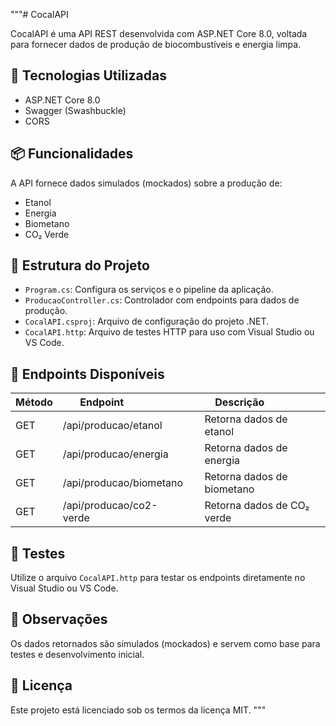 
"""# CocalAPI

CocalAPI é uma API REST desenvolvida com ASP.NET Core 8.0, voltada para fornecer dados de produção de biocombustíveis e energia limpa.

## 🚀 Tecnologias Utilizadas

- ASP.NET Core 8.0
- Swagger (Swashbuckle)
- CORS

## 📦 Funcionalidades

A API fornece dados simulados (mockados) sobre a produção de:

- Etanol
- Energia
- Biometano
- CO₂ Verde

## 📁 Estrutura do Projeto

- `Program.cs`: Configura os serviços e o pipeline da aplicação.
- `ProducaoController.cs`: Controlador com endpoints para dados de produção.
- `CocalAPI.csproj`: Arquivo de configuração do projeto .NET.
- `CocalAPI.http`: Arquivo de testes HTTP para uso com Visual Studio ou VS Code.

## 🔗 Endpoints Disponíveis

| Método | Endpoint                     | Descrição                  |
|--------|------------------------------|----------------------------|
| GET    | /api/producao/etanol        | Retorna dados de etanol    |
| GET    | /api/producao/energia       | Retorna dados de energia   |
| GET    | /api/producao/biometano     | Retorna dados de biometano |
| GET    | /api/producao/co2-verde     | Retorna dados de CO₂ verde |

## 🧪 Testes

Utilize o arquivo `CocalAPI.http` para testar os endpoints diretamente no Visual Studio ou VS Code.

## 📌 Observações

Os dados retornados são simulados (mockados) e servem como base para testes e desenvolvimento inicial.

## 📄 Licença

Este projeto está licenciado sob os termos da licença MIT.
"""

